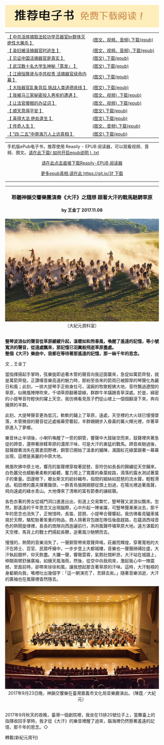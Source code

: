 
<div align=center>
<img src="images/25.jpg" width=580>
</div>
<p></p>
<table>
<tr>
<td width=500 ><a href="https://github.com/sodore/dsds/blob/master/book/flg23.epub?raw=true" target="_blank">【 中共活体摘取法轮功学员器官br群体灭绝性大屠杀 】</a></td>
<td width=380 ><a href="https://github.com/sodore/dsds/blob/master/book/flg23.epub?raw=true">(图文、视频、音频).下载(epub) </a></td></tr>

<tr>
<td width=500><a href="https://github.com/sodore/dsds/blob/master/book/cji59.epub?raw=true" target="_blank">【 渝妇被活摘器官时逃生 】</a></td>
<td width=380><a href="https://github.com/sodore/dsds/blob/master/book/cji59.epub?raw=true"> (图文、视频、音频) .下载(epub)</a></td></tr>

<tr>
<td width=500><a href="https://github.com/sodore/dsds/blob/master/book/fdfd23.epub?raw=true" target="_blank">【 见证中国活摘器官是真实 】</a></td>
<td width=380><a href="https://github.com/sodore/dsds/blob/master/book/fdfd23.epub?raw=true"> (图文) .下载(epub)</a></td></tr>

<tr>
<td width=500><a href="https://github.com/sodore/dsds/blob/master/book/jco12.epub?raw=true" target="_blank">【 武汉数十名大学生神秘「蒸发」 】</a></td>
<td width=380><a href="https://github.com/sodore/dsds/blob/master/book/jco12.epub?raw=true"> (图文) .下载(epub)</a></td></tr>

<tr>
<td width=500><a href="https://github.com/sodore/dsds/blob/master/book/ytuu89.epub?raw=true" target="_blank">【 江绵恒换肾与中共权贵 活摘器官续命内幕 】</a></td>
<td width=380><a href="https://github.com/sodore/dsds/blob/master/book/ytuu89.epub?raw=true"> (图文) .下载(epub)</a></td></tr>

<tr>
<td width=500><a href="https://github.com/sodore/dsds/blob/master/book/ass56.epub?raw=true" target="_blank">【 大陆器官乱象背后 挑战人类道德底线 】</a></td>
<td width=380><a href="https://github.com/sodore/dsds/blob/master/book/ass56.epub?raw=true"> (图文) .下载(epub)</a></td></tr>

<tr>
<td width=500><a href="https://github.com/sodore/dsdsa/blob/master/epub/qu6.epub?raw=true" target="_blank">【 我被马三家秘密投入男牢的遭遇 】</a></td>
<td width=380><a href="https://github.com/sodore/dsdsa/blob/master/epub/qu6.epub?raw=true">  (图文、视频) .下载(epub)</a></td></tr>

<tr>
<td width=500><a href="https://github.com/sodore/dsds/blob/master/book/hgty48.epub?raw=true" target="_blank">【 让法官傻眼的办证词 】</a></td>
<td width=380><a href="https://github.com/sodore/dsds/blob/master/book/hgty48.epub?raw=true">  (图文、视频) .下载(epub)</a></td></tr>

<tr>
<td width=500><a href="https://github.com/sodore/dsds/blob/master/book/3wjo1.epub?raw=true" target="_blank">【 顺天意得平安 】</a></td>
<td width=380><a href="https://github.com/sodore/dsds/blob/master/book/3wjo1.epub?raw=true">(图文).下载(epub)</a></td></tr>

<tr>
<td width=500><a href="https://github.com/sodore/dsdsa/blob/master/epub/like.epub?raw=true" target="_blank">【 喜得大法 绝处逢生 】</a></td>
<td width=380><a href="https://github.com/sodore/dsdsa/blob/master/epub/like.epub?raw=true">(图文).下载(epub)</a></td></tr>

<tr>
<td width=500><a href="https://github.com/sodore/dsds/blob/master/book/kks-ed.epub?raw=true" target="_blank">【 传奇人生 】</a></td>
<td width=380><a href="https://github.com/sodore/dsds/blob/master/book/kks-ed.epub?raw=true">(图文、音频).下载(epub)</a></td></tr>

<tr>
<td width=500><a href="https://github.com/sodore/dsds/blob/master/book/425-20.epub?raw=true" target="_blank">【 “四‧二五”中南海万人上访真相 】</a></td>
<td width=380><a href="https://github.com/sodore/dsds/blob/master/book/425-20.epub?raw=true">(图文).下载(epub)</a></td></tr>

<table>
<tr>
<td> 手机版ePub电子书，推荐使用 Reasily - EPUB 阅读器，可以观看视频、音频、图文。<a href="https://github.com/sodore/dsds/blob/master/book/open-epub.txt?raw=true">请在此下载( 如何开启epub说明 ). txt</a></p>
 <div align=center><a href="https://github.com/sodore/dsds/blob/master/book/Reasily-epub-1802h.apk?raw=true"> 请在此点击直接下载Reasily-EPUB 阅读器</a></div></p>
 		<div align=center><a href="https://git.io/3f"> 更多epub真相,请在此 https://git.io/3f 下载</a></div></p>
</td></tr>
</table>
</table>

<hr>

<div align="center"><h3>聆聽神韻交響樂團演奏《大汗》之隨想 跟著大汗的戰馬馳騁草原</h3></div>
 <div align="center"><h4>by 王金丁 2017.11.08 </h4></div>
<div align=center>
<img src="images/content_556-72-01.jpg" width=680>
</div>
<div align="center">（大紀元資料室）</div><br/>

<b>豎琴波浪似的聲音從草原緩緩升起，溫暖如和煦春風，喚醒了遙遠的記憶，等小號寬洪的聲音，從遠處飄來，那記憶已羽翼般飛逝草原盡處。<br/>
整個《大汗》樂曲中，我都在等待著那遙遠的記憶，那一絲千年的思念。</b>

文 _ 王金丁

當指揮揚起手掌時，弦樂旋即追著木管的聲音向我迎面襲來，急促如萬箭齊發，就是萬箭齊發。正讚嘆音樂高遠的魅力時，那紛至沓來的箭雨已被醇厚的琴聲化為麗日和風；此刻，一排大提琴手正俯身拉弓，溫婉的牧歌輕拂大地，音符飄過遼闊的草原，似微風陣陣吹來，千頃草原翻著碧綠，群群牛羊蹣跚青草深處。於是，綿密的小提琴音符輕快的躍上天空，我彷彿看見孩子們從山坡上一個個翻滾下來，奔向擁擠的羊群。

此刻，大提琴聲音更為低沉，軟軟的鋪上了草原，遠處，天空裡的大火球已慢慢墜落，木管微弱的聲音從近處帳幕旁響起，羊群姍姍步入昏黃的篝火輝光裡，伴著草原進入了夢鄉。

樂音休止半頃後，小喇叭喚醒了一旁的銅管，響聲中大鼓破空而來，鼓聲裡夾著急促的蹄音，還帶著摻糅草原的濃厚汗味，可是大汗的勇猛的戰馬。蹄音疾馳過後，鼓聲跟著消失在廣袤田野裡，銅管已開始了溫柔的鋪陳，滿園紅花綠葉跟著一幕幕出現，這裡是美麗的中原大地。

微風吹拂中原土地，響亮的笛聲裡穿梭著琵琶，音符仿如長長的錦繡從天空鋪來，白色蠶兒也蠕動著柔軟的軀體，奮力爬上了寬廣的桑葉紋路，滴落的露水測試著葉子的重量。田邊樹下，鄉女斯文的紡紗織布，指間的細絲如琵琶的流水聲，輕輕滑過。稻田裡的農夫揮著鋤頭，一群青鳥張開翅膀從頭上划過，在陽光裡追著風聲，飛向遠處的綠水青山。大地傳來了清晰的富有節奏的誦經聲。

各色衣著的男女從城門洞口進進出出，街道上交易繁忙，豎琴聲又波浪似飄來。忽然，那遙遠的千年思念又出現腦際，心中升起一陣雀躍，可豎琴聲漸漸淡去，那千年的思念也消失了，正惋惜時，長笛、琵琶、小提琴合聲響起。我彷彿看見驢車搖晃於天際，駱駝馱著笨重的物品，商人揹著背包跟在隊伍後面趕路，在蘊涵西域音色的熱鬧旋律裡，長長的商隊向西迤邐前行，冽冽風聲呼嘯草原大地。遠方湛藍的天空裡，馬背上的戰士們揚起長鞭，逆著風沙馳騁而去。

慢慢的，熱鬧的音樂消失了，一聲銅管帶來眾聲齊鳴，莊嚴而輝煌，穿著寬袍的大汗在將士、百官、民眾呼擁中，一步步登上大都城樓，音樂也一聲聲磅礡壯盛，大汗執起銀杯，仰天飲盡。大鑼一聲，響徹雲霄，氣勢壯闊軒昂，大汗站在城牆上，伸開兩臂舒展廣袖，如擁天風海雨，然後，從空中向我飛來，激起我心中一陣震撼，至面前時，卻帶來徐徐和風，讓我想起那含著草原的汗味。這時，大汗魁梧的身軀朝向我，嘴裡吐出幾個字：「這一朝演完了，吾歸去矣。」隨著音樂消逝，大汗的廣袖也在風聲裡杳然隱去。

<div align=center>
<img src="images/content_556-73-01.jpg" width=680>
</div>
<div align="center">2017年9月23日晚，神韻交響樂在臺灣嘉義市文化局音樂廳演出。（陳霆／大紀元）</div><br/>
 
2017年9月秋天的夜晚，臺灣一個劇院裡，我坐在13排20號位子上，當舞臺上的指揮收回手掌時，我才從《大汗》的樂音裡醒了過來，腦海裡仍然懸著遙遠的記憶，那千年的思念。◇

<p></p>

轉載(新紀元周刊)





